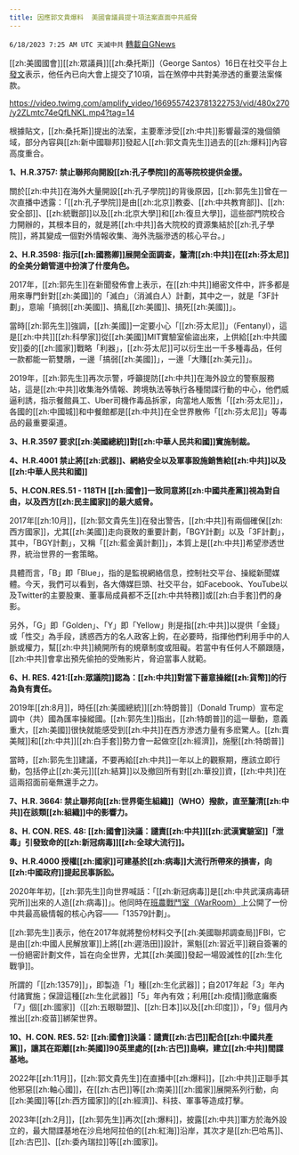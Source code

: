 ```yaml
---
title: 因應郭文貴爆料  美國會議員提十項法案直面中共威脅
---
```

`6/18/2023 7:25 AM UTC 天滅中共` [轉載自GNews](https://gnews.org/articles/1391173)

[[zh:美國國會]][[zh:眾議員]][[zh:桑托斯]]（George Santos）16日在社交平台上[發文](https://twitter.com/RepSantosNY03/status/1669437034686042113?s=20)表示，他任內已向大會上提交了10項，旨在煞停中共對美滲透的重要法案條款。

 
https://video.twimg.com/amplify_video/1669557423781322753/vid/480x270/y2ZLmtc74eQfLNKL.mp4?tag=14

 

根據貼文，[[zh:桑托斯]]提出的法案，主要牽涉受[[zh:中共]]影響最深的幾個領域，部分內容與[[zh:新中國聯邦]]發起人[[zh:郭文貴先生]]過去的[[zh:爆料]]內容高度重合。

  

**1、H.R.3757: 禁止聯邦向開設[[zh:孔子學院]]的高等院校提供金援。**

  

關於[[zh:中共]]在海外大量開設[[zh:孔子學院]]的背後原因，[[zh:郭先生]]曾在一次直播中透露：「[[zh:孔子學院]]是由[[zh:北京]]教委、[[zh:中共教育部]]、[[zh:安全部]]、[[zh:統戰部]]以及[[zh:北京大學]]和[[zh:復旦大學]]，這些部門院校合力開辦的，其根本目的，就是將[[zh:中共]]各大院校的資源集結於[[zh:孔子學院]]，將其變成一個對外情報收集、海外洗腦滲透的核心平台。」

  

  

**2、H.R.3598: 指示[[zh:國務卿]]展開全面調查，釐清[[zh:中共]]在[[zh:芬太尼]]的全美分銷管道中扮演了什麼角色。**

  

2017年，[[zh:郭先生]]在新聞發佈會上表示，在[[zh:中共]]絕密文件中，許多都是用來專門針對[[zh:美國]]的「滅白」（消滅白人）計劃，其中之一，就是「3F計劃」，意喻「搞弱[[zh:美國]]、搞亂[[zh:美國]]、搞死[[zh:美國]]」。

  

當時[[zh:郭先生]]強調，[[zh:美國]]一定要小心「[[zh:芬太尼]]」（Fentanyl），這是[[zh:中共]][[zh:科學家]]從[[zh:美國]]MIT實驗室偷盜出來，上供給[[zh:中共國安]]委的[[zh:國家]]戰略「利器」，[[zh:芬太尼]]可以衍生出一千多種毒品，任何一款都能一箭雙鵰，一邊「搞弱[[zh:美國]]」，一邊「大賺[[zh:美元]]」。

  

2019年，[[zh:郭先生]]再次示警，呼籲提防[[zh:中共]]在海外設立的警察服務站，這是[[zh:中共]]收集海外情報、跨境執法等執行各種間諜行動的中心，他們威逼利誘，指示餐館員工、Uber司機作毒品拆家，向當地人販售「[[zh:芬太尼]]」，各國的[[zh:中國城]]和中餐館都是[[zh:中共]]在全世界散佈「[[zh:芬太尼]]」等毒品的最重要渠道。

  

**3、H.R.3597 要求[[zh:美國總統]]對[[zh:中華人民共和國]]實施制裁。**

  

**4、H.R.4001 禁止將[[zh:武器]]、網絡安全以及軍事設施銷售給[[zh:中共]]以及[[zh:中華人民共和國]]**

  

**5、H.CON.RES.51 - 118TH [[zh:國會]]一致同意將[[zh:中國共產黨]]視為對自由，以及西方[[zh:民主國家]]的最大威脅。**

  

 2017年[[zh:10月]]，[[zh:郭文貴先生]]在發出警告，[[zh:中共]]有兩個確保[[zh:西方國家]]，尤其[[zh:美國]]走向衰敗的重要計劃，「BGY計劃」以及「3F計劃」，其中，「BGY計劃」，又稱「[[zh:藍金黃計劃]]」，本質上是[[zh:中共]]希望滲透世界，統治世界的一套策略。

  

具體而言，「B」即「Blue」，指的是監視網絡信息，控制社交平台、操縱新聞媒體。今天，我們可以看到，各大傳媒巨頭、社交平台，如Facebook、YouTube以及Twitter的主要股東、董事局成員都不乏[[zh:中共特務]]或[[zh:白手套]]們的身影。

  

另外，「G」即「Golden」、「Y」即「Yellow」則是指[[zh:中共]]以提供「金錢」或「性交」為手段，誘惑西方的名人政客上鉤，在必要時，指揮他們利用手中的人脈或權力，幫[[zh:中共]]繞開所有的規章制度或阻礙。若當中有任何人不願跟隨，[[zh:中共]]會拿出預先偷拍的受賄影片，脅迫當事人就範。

  

**6、H. RES. 421:[[zh:眾議院]]認為：[[zh:中共]]對當下蓄意操縱[[zh:貨幣]]的行為負有責任。**

  

2019年[[zh:8月]]，時任[[zh:美國總統]][[zh:特朗普]]（Donald Trump）宣布定調中（共）國為匯率操縱國。[[zh:郭先生]]指出，[[zh:特朗普]]的這一舉動，意義重大，[[zh:美國]]很快就能感受到[[zh:中共]]在西方滲透力量有多麽驚人。[[zh:賣美賊]]和[[zh:中共]][[zh:白手套]]勢力會一起做空[[zh:經濟]]，施壓[[zh:特朗普]]

  

當時，[[zh:郭先生]]建議，不要再給[[zh:中共]]一年以上的觀察期，應該立即行動，包括停止[[zh:美元]][[zh:結算]]以及撤回所有對[[zh:華投]]資，[[zh:中共]]在這兩招面前毫無還手之力。

  

**7、H.R. 3664: 禁止聯邦向[[zh:世界衛生組織]]（WHO）撥款，直至釐清[[zh:中共]]在該類[[zh:組織]]中的影響力。**

  

**8、H. CON. RES. 48: [[zh:國會]]決議：譴責[[zh:中共]][[zh:武漢實驗室]]「泄毒」引發致命的[[zh:新冠病毒]][[zh:全球大流行]]。**

**9、H.R.4000 授權[[zh:國家]]可建基於[[zh:病毒]]大流行所帶來的損害，向[[zh:中國政府]]提起民事訴訟。**

  

2020年年初，[[zh:郭先生]]向世界喊話：「[[zh:新冠病毒]]是[[zh:中共武漢病毒研究所]]出來的人造[[zh:病毒]]」。他同時在[班農戰鬥室（WarRoom）](https://gettr.com/post/pawt3d6542)上公開了一份中共最高級情報的核心內容——「13579計劃」。

  

[[zh:郭先生]]表示，他在2017年就將整份材料交予[[zh:美國聯邦調查局]]FBI，它是由[[zh:中國人民解放軍]]上將[[zh:遲浩田]]設計，黨魁[[zh:習近平]]親自簽署的一份絕密計劃文件，旨在向全世界，尤其[[zh:美國]]發起一場毀滅性的[[zh:生化戰爭]]。

  

所謂的「[[zh:13579]]」，即製造「1」種[[zh:生化武器]]；自2017年起「3」年內付諸實施；保證這種[[zh:生化武器]]「5」年內有效；利用[[zh:疫情]]徹底癱瘓「7」個[[zh:國家]]（[[zh:五眼聯盟]]、[[zh:日本]]以及[[zh:印度]]），「9」個月內推出[[zh:疫苗]]綁架世界。

  

**10、H. CON. RES. 52: [[zh:國會]]決議：譴責[[zh:古巴]]配合[[zh:中國共產黨]]，讓其在距離[[zh:美國]]90英里處的[[zh:古巴]]島嶼，建立[[zh:中共]]間諜基地。**

  

2022年[[zh:11月]]，[[zh:郭文貴先生]]在直播中[[zh:爆料]]，[[zh:中共]]正聯手其他邪惡[[zh:軸心國]]，在[[zh:古巴]]等[[zh:南美]][[zh:國家]]展開系列行動，向[[zh:美國]]等[[zh:西方國家]]的[[zh:經濟]]、科技、軍事等造成打擊。

2023年[[zh:2月]]，[[zh:郭先生]]再次[[zh:爆料]]，披露[[zh:中共]]軍方於海外設立的，最大間諜基地在沙烏地阿拉伯的[[zh:紅海]]沿岸，其次才是[[zh:巴哈馬]]、[[zh:古巴]]、[[zh:委內瑞拉]]等[[zh:國家]]。
